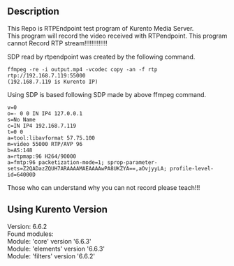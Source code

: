 ## Description
This Repo is RTPEndpoint test program  of Kurento Media Server.  
This program will record the video received with RTPendpoint.
This program cannot Record RTP stream!!!!!!!!!!!!!

SDP read by rtpendpoint was created by the following command.  
```
ffmpeg -re -i output.mp4 -vcodec copy -an -f rtp rtp://192.168.7.119:55000 
(192.168.7.119 is Kurento IP) 
```
Using SDP is based following SDP made by above ffmpeg command.
```
v=0
o=- 0 0 IN IP4 127.0.0.1
s=No Name
c=IN IP4 192.168.7.119
t=0 0
a=tool:libavformat 57.75.100
m=video 55000 RTP/AVP 96
b=AS:148
a=rtpmap:96 H264/90000
a=fmtp:96 packetization-mode=1; sprop-parameter-sets=Z2QADazZQUH7ARAAAAMAEAAAAwPA8UKZYA==,aOvjyyLA; profile-level-id=64000D
```

Those who can understand why you can not record please teach!!!

## Using Kurento Version
Version: 6.6.2  
Found modules:  
    Module: 'core' version '6.6.3'  
    Module: 'elements' version '6.6.3'  
    Module: 'filters' version '6.6.2'  
